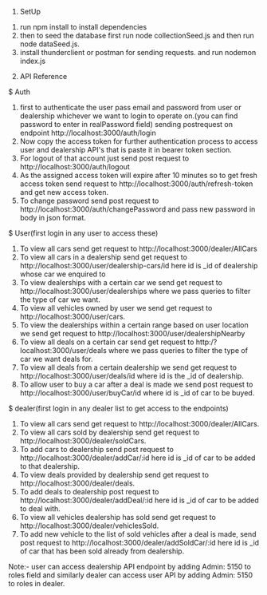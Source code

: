 1. SetUp

1) run npm install to install dependencies
2) then to seed the database first run node collectionSeed.js and then run node dataSeed.js.
3) install thunderclient or postman for sending requests. and run nodemon index.js

2. API Reference

$ Auth

1. first to authenticate the user pass email and password from user or dealership whichever
   we want to login to operate on.(you can find password to enter in realPassword field) sending
   postrequest on endpoint http://localhost:3000/auth/login
2. Now copy the access token for further authentication process to access user and dealership API's
   that is paste it in bearer token section.
3. For logout of that account just send post request to http://localhost:3000/auth/logout
4. As the assigned access token will expire after 10 minutes so to get fresh access token send request
   to http://localhost:3000/auth/refresh-token and get new access token.
5. To change password send post request to http://localhost:3000/auth/changePassword and pass new password
   in body in json format.

$ User(first login in any user to access these)

1. To view all cars send get request to http://localhost:3000/dealer/AllCars
2. To view all cars in a dealership send get request to http://localhost:3000/user/dealership-cars/id here id is
   \_id of dealership whose car we enquired to
3. To view dealerships with a certain car we send get request to http://localhost:3000/user/dealerships where we
   pass queries to filter the type of car we want.
4. To view all vehicles owned by user we send get request to http://localhost:3000/user/cars.
5. To view the dealerships within a certain range based on user location we send get request to http://localhost:3000/user/dealershipNearby
6. To view all deals on a certain car send get request to http:/?localhost:3000/user/deals where we pass queries
   to filter the type of car we want deals for.
7. To view all deals from a certain dealership we send get request to http://localhost:3000/user/deals/id where
   id is the \_id of dealership.
8. To allow user to buy a car after a deal is made we send post request to http://localhost:3000/user/buyCar/id
   where id is \_id of car to be buyed.

$ dealer(first login in any dealer list to get access to the endpoints)

1. To view all cars send get request to http://localhost:3000/dealer/AllCars.
2. To view all cars sold by dealership send get request to http://localhost:3000/dealer/soldCars.
3. To add cars to dealership send post request to http://localhost:3000/dealer/addCar/:id here id is \_id of car
   to be added to that dealership.
4. To view deals provided by dealership send get request to http://localhost:3000/dealer/deals.
5. To add deals to dealership post request to http://localhost:3000/dealer/addDeal/:id here id is \_id of car to
   be added to deal with.
6. To view all vehicles dealership has sold send get request to http://localhost:3000/dealer/vehiclesSold.
7. To add new vehicle to the list of sold vehicles after a deal is made, send post request to http://localhost:3000/dealer/addSoldCar/:id
   here id is \_id of car that has been sold already from dealership.

Note:- user can access dealership API endpoint by adding Admin: 5150 to roles field and similarly dealer can access
user API by adding Admin: 5150 to roles in dealer.
